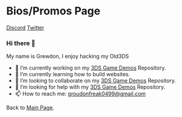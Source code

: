 # Bios/Promos Page

[Discord](https://discord.gg/8WAEGuM)
[Twitter](https://twitter.com/GG21_Grewdon)

### Hi there 👋
My name is Grewdon, I enjoy hacking my Old3DS

- 🔭 I’m currently working on my [3DS Game Demos](https://github.com/GrewdonGaming21/3DS-Game-Demos) Repository.
- 🌱 I’m currently learning how to build websites.
- 👯 I’m looking to collaborate on my [3DS Game Demos](https://github.com/GrewdonGaming21/3DS-Game-Demos) Repository.
- 🤔 I’m looking for help with my [3DS Game Demos](https://github.com/GrewdonGaming21/3DS-Game-Demos) Repository.
- 📫 How to reach me: groudonfreak0499@gmail.com

Back to [Main Page](http://grewdongaming21.github.io/).
